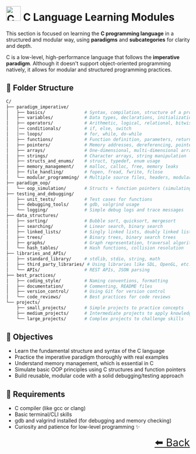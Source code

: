 # <img src="https://cdn.jsdelivr.net/gh/devicons/devicon@latest/icons/c/c-original.svg" height="40px" alt="C"/> C Language Learning Modules

This section is focused on learning the **C programming language** in a structured and modular way, using **paradigms** and **subcategories** for clarity and depth.

C is a low-level, high-performance language that follows the **imperative paradigm**. Although it doesn't support object-oriented programming natively, it allows for modular and structured programming practices.

## 📂 Folder Structure

```bash
C/
├── paradigm_imperative/
│   ├── basics/               # Syntax, compilation, structure of a program
│   ├── variables/            # Data types, declarations, initialization
│   ├── operators/            # Arithmetic, logical, relational, bitwise
│   │── conditionals/         # if, else, switch
│   │── loops/                # for, while, do-while
│   ├── functions/            # Function definition, parameters, return values
│   ├── pointers/             # Memory addresses, dereferencing, pointer arithmetic
│   ├── arrays/               # One-dimensional, multi-dimensional arrays
│   ├── strings/              # Character arrays, string manipulation
│   ├── structs_and_enums/    # struct, typedef, enum usage
│   ├── memory_management/    # malloc, calloc, free, memory leaks
│   ├── file_handling/        # fopen, fread, fwrite, fclose
│   └── modular_programming/  # Multiple source files, headers, modular design
├── paradigm_oop/
│   └── oop_simulation/       # Structs + function pointers (simulating OOP)
├── testing_and_debugging/
│   ├── unit_tests/           # Test cases for functions
│   ├── debugging_tools/      # gdb, valgrind usage
│   └── logging/              # Simple debug logs and trace messages
├── data_structures/
│   ├── sorting/              # Bubble sort, quicksort, mergesort
│   ├── searching/            # Linear search, binary search
│   ├── linked_lists/         # Singly linked lists, doubly linked lists
│   ├── trees/                # Binary trees, binary search trees
│   ├── graphs/               # Graph representation, traversal algorithms
│   └── hash_tables/          # Hash functions, collision resolution
├── libraries_and_APIs/
│   ├── standard_library/     # stdlib, stdio, string, math
│   ├── third_party_libraries/ # Using libraries like SDL, OpenGL, etc.
│   └── APIs/                 # REST APIs, JSON parsing
├── best_practices/
│   ├── coding_style/         # Naming conventions, formatting
│   ├── documentation/        # Commenting, README files
│   ├── version_control/      # Using Git for version control
│   └── code_reviews/         # Best practices for code reviews
└── projects/
    ├── small_projects/       # Simple projects to practice concepts
    ├── medium_projects/      # Intermediate projects to apply knowledge
    └── large_projects/       # Complex projects to challenge skills

```

## 🎯 Objectives

- Learn the fundamental structure and syntax of the C language
- Practice the imperative paradigm thoroughly with real examples
- Understand memory management, which is essential in C
- Simulate basic OOP principles using C structures and function pointers
- Build reusable, modular code with a solid debugging/testing approach

## 📌 Requirements

- C compiler (like gcc or clang)
- Basic terminal/CLI skills
- gdb and valgrind installed (for debugging and memory checking)
- Curiosity and patience for low-level programming ✨

<div align="right" style="font-size: 2em;">
    <a href="../README.md">⬅️ Back</a>
</div>
